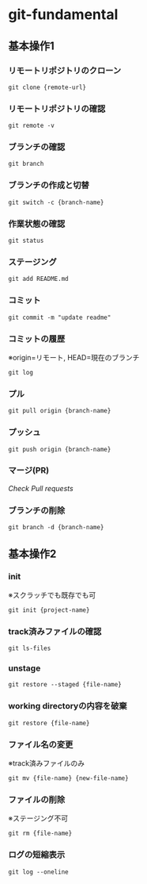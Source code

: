 # git-fundamental

## 基本操作1

### リモートリポジトリのクローン

```
git clone {remote-url}
```

### リモートリポジトリの確認
```
git remote -v
```

### ブランチの確認

```
git branch
```

### ブランチの作成と切替

```
git switch -c {branch-name}
```

### 作業状態の確認

```
git status
```

### ステージング

```
git add README.md
```

### コミット

```
git commit -m "update readme"
```

### コミットの履歴
※origin=リモート, HEAD=現在のブランチ
```
git log
```

### プル

```
git pull origin {branch-name}
```

### プッシュ

```
git push origin {branch-name}
```

### マージ(PR)

*Check Pull requests*

### ブランチの削除

```
git branch -d {branch-name}
```

## 基本操作2

### init
※スクラッチでも既存でも可
```
git init {project-name}
```

### track済みファイルの確認

```
git ls-files
```

### unstage

```
git restore --staged {file-name}
```

### working directoryの内容を破棄

```
git restore {file-name}
```

### ファイル名の変更
※track済みファイルのみ
```
git mv {file-name} {new-file-name}
```

### ファイルの削除
※ステージング不可
```
git rm {file-name}
```

### ログの短縮表示
```
git log --oneline
```
